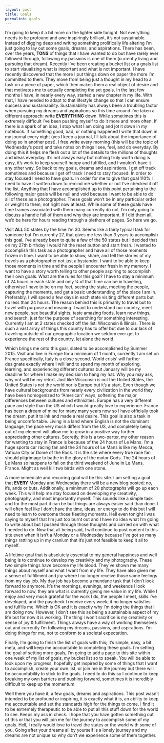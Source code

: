 ```yaml
---
layout: post
title: Goals
permalink: goals
---
```



I’m going to keep it a bit more on the lighter side tonight. Not everything needs to be profound and awe inspiringly brilliant, it’s not sustainable. Instead of digging deep and writing something prolifically life altering I’m just going to lay out some goals, dreams, and aspirations. There has been, over the years, **TONS** of things that I have wanted to do but have rarely ever followed through, following my passions is one of them (currently living and pursuing that dream). Recently I’ve been creating a bucket list or a goals list to start visualizing what is important and what is not important. I have recently discovered that the more I put things down on paper the more I’m committed to them. They move from being just a thought in my head to a task on a piece of paper, which then makes them a real object of desire and that motivates me to actually completing the set goals. In the last few months I have, in nearly every way, started a new chapter in my life. With that, I have needed to adapt to that lifestyle change so that I can ensure success and sustainability. Sustainability has always been a troubling factor when pursuing my dreams and aspirations so this time around I’ve taken a different approach: write **EVERYTHING** down.  While sometimes this is extremely difficult I’ve been pushing myself to do it more and more often. If there is a spark of an idea, I stop what I am doing and jot it down in my notebook. If something good, bad, or nothing happened I write that down in my journal every night (yes I keep a journal, I’ll talk about the importance of doing so in another post). I free write every morning (this will be the topic of Wednesday’s post) and take notes on things I see, feel, and do everyday. By doing this it helps me flesh out a lot of the details to the millions of thoughts and ideas everyday. It’s not always easy but nothing truly worth doing is easy, it’s work to keep yourself happy and fulfilled, and I wouldn’t have it any other way. So back to my goals, dreams and aspirations. I get off track sometimes and because I get off track I need to stay focused. In order to stay focused I need to have goals. In order for me to give that goal 110% I need to have it written down to remind me whether or not I’ve checked it off the list. Anything that I have accomplished up to this point pertaining to the following major goals will be null and void because I want to be able to do all of these as a photographer. These goals won’t be in any particular order or weight to them, not right now at least. While some of these goals have time frames associated with them many currently do not.  I’m only going to discuss a handle full of them and why they are important. If I did them all, we’d be here for hours reading through a plethora of pages. So here we go.

Visit **ALL** 50 states by the time I’m 30. Seems like a fairly typical task for someone but I’m currently 27, that gives me less than 3 years to accomplish this goal. I’ve already been to quite a few of the 50 states but I decided that on my 27th birthday I would hit the reset button and start fresh. I wanted to accomplish this task as a photographer and have all of those moments frozen in time. I want to be able to show, share, and tell the stories of my travels as a photographer not just a bystander. I want to be able to keep those moments in time and the people I encounter fresh in my memory. I want to have a story worth telling to other people aspiring to accomplish their own goals. What are the rules for this goal? I have to stay a minimum of 24 hours in each state and only ¼ of that time can be in traveling, otherwise I have to be on my feet, seeing the state, meeting the people, capturing the moments, and get a basic understanding of the place I am in. Preferably, I will spend a few days in each state visiting different parts but no less than 24 hours. The reason behind this is primarily to travel but to travel with purpose and meaning. I want to understand our country, meet new people, see beautiful sights, taste amazing foods, learn new things, and search, just for the purpose of searching for something interesting. Currently I am at 2 states checked off the list: Wisconsin & Illinois. There is such a vast array of things this country has to offer but due to our lack of traveling outside of our geographic location we seldom ever get to experience the rest of the country, let alone the world.

Which brings me onto this goal, slated to be accomplished by Summer 2015. Visit and live in Europe for a minimum of 1 month, currently I am set on France specifically, Italy is a close second. World crisis’ will further designate exactly where I will land to spend my month of exploring, learning, and experiencing different cultures but January will be my deadline for where I make my decision to hang my hat. Why you may ask, why not will be my retort. Just like Wisconsin is not the United States, the United States is not the world nor is Europe but it’s a start. Even though we have cultural backgrounds from nearly every civilization in the world they have been homogenized to “American” ways, softening the major differences between cultures and ethnicities. Europe has a very different pace and style than the US which I would greatly love to experience. France has been a dream of mine for many many years now so I have officially took the dream, put it to ink and made a real desire. This goal is also a task in being uncomfortable. Living in a land where English is not the dominant language, the pace very much differs from the US, and completely being out of my element will allow me to grow in a positive way further appreciating other cultures. Secretly, this is a two-parter, my other reason for wanting to stay in France is because of the 24 hours of Le Mans. I’m a huge sports car racing fan and the 24 hours of Le Mans is like my Mecca, Vatican City or Dome of the Rock. It is the site where every true race fan should pilgrimage to bathe in the glory of the motor Gods. The 24 hours of Le Mans so happens to fall on the third weekend of June in Le Mans, France. Might as well kill two birds with one stone.

A more immediate and recurring goal will be this site. I am setting a goal that **EVERY** Monday and Wednesday there will be a new blog posted; no, ifs, ands or buts. Additionally, a minimum of 20 photographs will go up each week. This will help me stay focused on developing my creativity, photography, and most importantly myself. This sounds like a simple task and for the most part it can be but things are always easier said than done. I will often feel like I don’t have the time, ideas, or energy to do this but I will need to learn to overcome those fleeting moments. Hell even tonight I was saying to myself that I’m just too burnt out and I have no idea what I’m going to write about but I pushed through those thoughts and carried on with what I needed to do. Now that all being said, I will continue to post content to this site even when it isn’t a Monday or a Wednesday because I’ve got so many things rattling up in my cranium that it’s just not feasible to keep it all to myself.

A lifetime goal that is absolutely essential to my general happiness and well being is to continue to develop my creativity and my photography. These two simple things have become my life blood. They’ve shown me many things about myself and what I want from my life. They have also given me a sense of fulfillment and joy where I no longer receive those same feelings from my day job. My day job has become a mundane task that I don’t look forward to anymore. It’s the mornings, evenings, and weekends I look forward to now, they are what is currently giving me value in my life. While I enjoy and very much grateful for the work I do, the people I meet, skills I’ve developed, and the paycheck I receive every week; it no longer satisfies and fulfills me. Which is OK and it is exactly why I’m doing the things that I am doing now. However, I don’t see this as being a sustainable aspect of my life but for now it is working. The thing I won’t sacrifice is my creativity or sense of joy & fulfillment. Things always have a way of working themselves out and currently I’m following my dreams, passions, and aspirations. I’m doing things for me, not to conform to a societal expectation.

Finally, I’m going to finish the list of goals with this; it’s simple, easy, a bit meta, and will keep me accountable to completing these goals. I’m setting the goal of setting more goals, I’m going to add a page to this site within one week of my list of goals, my bucket list so to speak. You will be able to look upon my progress, hopefully get inspired by some of things that I want to accomplish, create your own list, or join me in the journey but there will be accountability to stick to the goals. I need to do this so I continue to keep breaking my own barriers and pushing forward, sometimes it is incredibly difficult to keep up the momentum.

Well there you have it, a few goals, dreams and aspirations. This post wasn’t intended to be profound or inspiring, it is exactly what it is, an ability to keep me accountable and set the standards high for the things to come. I find it to be extremely therapeutic to be able to put all this stuff down for the world to see. Keeps my ass in check. I hope that you have gotten something out of this or that you will join me for the journey to accomplish some of my goals. Hell, I really would love to travel the states or the world with some of you. Going after your dreams all by yourself is a lonely journey and my dreams are not unique so why don’t we experience some of them together.
